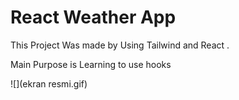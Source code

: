 <h1>React Weather App </h1>

<p>This Project Was made by Using Tailwind and React . </p>
<p> Main Purpose  is Learning to use hooks</p> 

![](ekran resmi.gif)


